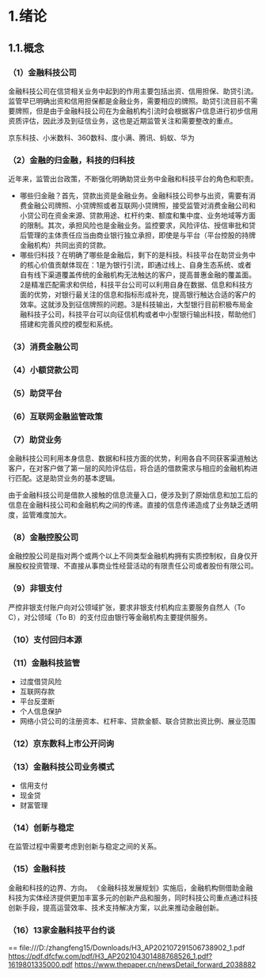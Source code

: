 # 1.绪论
## 1.1.概念
### （1）金融科技公司
金融科技公司在信贷相关业务中起到的作用主要包括出资、信用担保、助贷引流。监管早已明确出资和信用担保都是金融业务，需要相应的牌照。助贷引流目前不需要牌照，但是由于金融科技公司在为金融机构引流时会根据客户信息进行初步信用资质评估，因此涉及到征信业务，这也是近期监管关注和需要整改的重点。

京东科技、小米数科、360数科、度小满、腾讯、蚂蚁、华为

### （2）金融的归金融，科技的归科技
近年来，监管出台政策，不断强化明确助贷业务中金融和科技平台的角色和职责。
- 哪些归金融？首先，贷款出资是金融业务。金融科技公司参与出资，需要有消费金融公司牌照、小贷牌照或者互联网小贷牌照，接受监管对消费金融公司和小贷公司在资金来源、贷款用途、杠杆约束、额度和集中度、业务地域等方面的限制。其次，承担风险也是金融业务。监控要求，风险评估、授信审批和贷后管理的主体责任应当由商业银行独立承担，即使是与平台（平台控股的持牌金融机构）共同出资的贷款。
- 哪些归科技？在明确了哪些是金融后，剩下的是科技。科技平台在助贷业务中的核心价值贡献体现在：1是为银行引流，即通过线上、自身生态系统、或者自有线下渠道覆盖传统的金融机构无法触达的客户，提高普惠金融的覆盖面。2是精准匹配需求和供给，科技平台公司可以利用自身在数据、信息和科技方面的优势，对银行最关注的信息和指标形成补充，提高银行触达合适的客户的效率。这就涉及到征信牌照的问题。3是科技输出，大型银行目前积极布局金融科技子公司，科技平台可以向征信机构或者中小型银行输出科技，帮助他们搭建和完善风控的模型和系统。

### （3）消费金融公司

### （4）小额贷款公司

### （5）助贷平台

### （6）互联网金融监管政策

### （7）助贷业务
金融科技公司利用本身信息、数据和科技方面的优势，利用各自不同获客渠道触达客户，在对客户做了第一层的风险评估后，将合适的借款需求与相应的金融机构进行匹配。这是助贷业务的基本逻辑。

由于金融科技公司是借款人接触的信息流量入口，便涉及到了原始信息和加工后的信息在金融科技公司和金融机构之间的传递。直接的信息传递造成了业务缺乏透明度，监管难度加大。

### （8）金融控股公司
金融控股公司是指对两个或两个以上不同类型金融机构拥有实质控制权，自身仅开展股权投资管理、不直接从事商业性经营活动的有限责任公司或者股份有限公司。

### （9）非银支付
严控非银支付账户向对公领域扩张，要求非银支付机构应主要服务自然人（To C），对公领域（To B）的支付应由银行等金融机构主要提供服务。

### （10）支付回归本源

### （11）金融科技监管
- 过度借贷风险
- 互联网存款
- 平台反垄断
- 个人信息保护
- 网络小贷公司的注册资本、杠杆率、贷款金额、联合贷款出资比例、展业范围

### （12）京东数科上市公开问询

### （13）金融科技公司业务模式
- 信用支付
- 现金贷
- 财富管理

### （14）创新与稳定
在监管过程中需要考虑到创新与稳定之间的关系。

### （15）金融科技
金融和科技的边界、方向。
《金融科技发展规划》实施后，金融机构侧借助金融科技为实体经济提供更加丰富多元的创新产品和服务，同时科技公司重点通过科技创新手段，提高运营效率、技术支持解决方案，以此来推动金融创新。

### （16）13家金融科技平台约谈


==
file:///D:/zhangfeng15/Downloads/H3_AP202107291506738902_1.pdf
https://pdf.dfcfw.com/pdf/H3_AP202104301488768526_1.pdf?1619801335000.pdf
https://www.thepaper.cn/newsDetail_forward_2038882